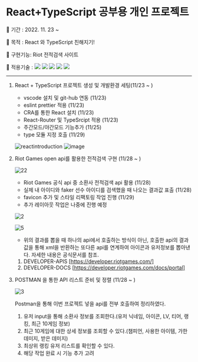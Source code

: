 # React+TypeScript 공부용 개인 프로젝트

🐶 기간 : 2022. 11. 23 ~

🐶 목적 : React 와 TypeScript 친해지기!

🐶 구현기능: Riot 전적검색 사이트

🐶 적용기술 : <img src="https://img.shields.io/badge/React-aqua?style=flat&logo=react&logoColor=white&magin-left=5px"/> <img src="https://img.shields.io/badge/HTML-orange?style=flat&logo=HTML5&logoColor=white&magin-left=5px"/> <img src="https://img.shields.io/badge/CSS-blue?style=flat&logo=CSS3&logoColor=white&magin-left=5px"/> <img src="https://img.shields.io/badge/TypeScript-gray?style=flat&logo=TypeScript&logoColor=white&magin-left=5px"/> <img src="https://img.shields.io/badge/BootStrap-purple?style=flat&logo=BootStrap&logoColor=white&magin-left=5px"/>

---

1. React + TypeScript 프로젝트 생성 및 개발환경 세팅(11/23 ~ )

   - vscode 설치 및 git-hub 연동 (11/23)
   - eslint prettier 적용 (11/23)
   - CRA를 통한 React 설치 (11/23)
   - React-Router 및 TypeSrcipt 적용 (11/23)
   - 주간모드/야간모드 기능추가 (11/25)
   - type 모듈 지정 호출 (11/29)

   ![reactintroduction](https://user-images.githubusercontent.com/98578138/203504109-96c10c69-3126-46a8-998f-345b3751ae43.png)
   ![image](https://user-images.githubusercontent.com/98578138/203504124-65805979-0dd0-40a5-8a58-1757801bbdb6.png)


2. Riot Games open api를 활용한 전적검색 구현 (11/28 ~ )

   ![22](https://user-images.githubusercontent.com/98578138/204750582-e067ca77-4e3a-487f-a232-b9b3e98c0c4a.png)

   - Riot Games 공식 api 중 소환사 전적검색 api 활용 (11/28) 
   - 실제 내 아이디와 faker 선수 아이디를 검색했을 때 나오는 결과값 표출 (11/28) 
   - favicon 추가 및 스타일 리팩토링 작업 진행 (11/29)
    - 추가 레이아웃 작업은 나중에 진행 예정 
  

   ![2](https://user-images.githubusercontent.com/98578138/204480433-cf1267ff-ed14-48f4-9cc9-547b69268cc3.png)
   
   ![5](https://user-images.githubusercontent.com/98578138/204481292-06e36563-82a2-4861-9790-a9ad60642dac.png)


   - 위의 결과를 뽑을 때 하나의 api에서 호출하는 방식이 아닌, 호출한 api의 결과값을 통해 xml을 반환하는 또다른 api를 연계하여 아이콘과 유저정보를 뽑아낸다. 자세한 내용은 공식문서를 참조.
   1. DEVELOPER-APIS [https://developer.riotgames.com/] 
   2. DEVELOPER-DOCS [https://developer.riotgames.com/docs/portal]


3. POSTMAN 을 통한 API 리스트 준비 및 정렬 (11/28 ~ )

   ![3](https://user-images.githubusercontent.com/98578138/204481997-a73529c1-70c8-47a8-b683-fe61c61ce360.png)
   
   Postman을 통해 이번 프로젝트 넣을 api를 전부 호출하여 정리하였다. 
   
   1. 유저 input을 통해 소환사 정보를 조회한다.(유저 닉네임, 아이콘, LV, 티어, 랭킹, 최근 10게임 정보)
   2. 최근 10게임에 대한 상세 정보를 조회할 수 있다.(챔피언, 사용한 아이템, 가한 데미지, 받은 데미지) 
   3. 최상위 랭킹 유저 리스트를 확인할 수 있다.
   4. 해당 작업 완료 시 기능 추가 고려

